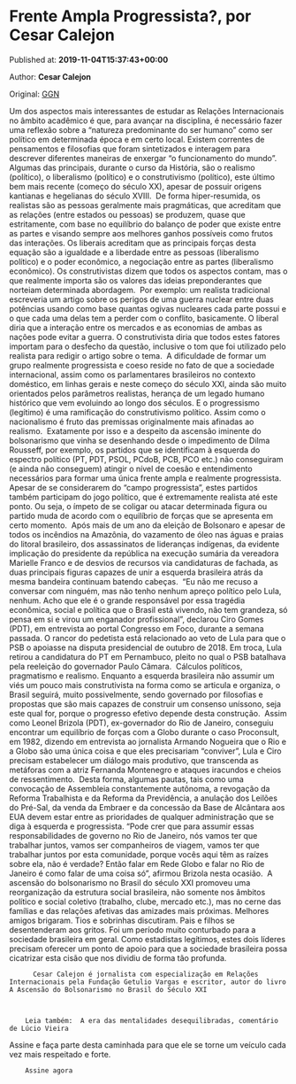 
# Frente Ampla Progressista?, por Cesar Calejon

Published at: **2019-11-04T15:37:43+00:00**

Author: **Cesar Calejon**

Original: [GGN](https://jornalggn.com.br/artigos/frente-ampla-progressista-por-cesar-calejon/)

Um dos aspectos mais interessantes de estudar as Relações Internacionais no âmbito acadêmico é que, para avançar na disciplina, é necessário fazer uma reflexão sobre a “natureza predominante do ser humano” como ser político em determinada época e em certo local. Existem correntes de pensamentos e filosofias que foram sintetizados e interagem para descrever diferentes maneiras de enxergar “o funcionamento do mundo”. 
Algumas das principais, durante o curso da História, são o realismo (político), o liberalismo (político) e o construtivismo (político), este último bem mais recente (começo do século XX), apesar de possuir origens kantianas e hegelianas do século XVIII. 
De forma hiper-resumida, os realistas são as pessoas geralmente mais pragmáticas, que acreditam que as relações (entre estados ou pessoas) se produzem, quase que estritamente, com base no equilíbrio do balanço de poder que existe entre as partes e visando sempre aos melhores ganhos possíveis como frutos das interações. Os liberais acreditam que as principais forças desta equação são a igualdade e a liberdade entre as pessoas (liberalismo político) e o poder econômico, a negociação entre as partes (liberalismo econômico). Os construtivistas dizem que todos os aspectos contam, mas o que realmente importa são os valores das ideias preponderantes que norteiam determinada abordagem. 
Por exemplo: um realista tradicional escreveria um artigo sobre os perigos de uma guerra nuclear entre duas potências usando como base quantas ogivas nucleares cada parte possui e o que cada uma delas tem a perder com o conflito, basicamente. O liberal diria que a interação entre os mercados e as economias de ambas as nações pode evitar a guerra. O construtivista diria que todos estes fatores importam para o desfecho da questão, inclusive o tom que foi utilizado pelo realista para redigir o artigo sobre o tema. 
A dificuldade de formar um grupo realmente progressista e coeso reside no fato de que a sociedade internacional, assim como os parlamentares brasileiros no contexto doméstico, em linhas gerais e neste começo do século XXI, ainda são muito orientados pelos parâmetros realistas, herança de um legado humano histórico que vem evoluindo ao longo dos séculos. E o progressismo (legítimo) é uma ramificação do construtivismo político. Assim como o nacionalismo é fruto das premissas originalmente mais afinadas ao realismo. 
Exatamente por isso e a despeito da ascensão iminente do bolsonarismo que vinha se desenhando desde o impedimento de Dilma Rousseff, por exemplo, os partidos que se identificam à esquerda do espectro político (PT, PDT, PSOL, PCdoB, PCB, PCO etc.) não conseguiram (e ainda não conseguem) atingir o nível de coesão e entendimento necessários para formar uma única frente ampla e realmente progressista. Apesar de se considerarem do “campo progressista”, estes partidos também participam do jogo político, que é extremamente realista até este ponto. Ou seja, o ímpeto de se coligar ou atacar determinada figura ou partido muda de acordo com o equilíbrio de forças que se apresenta em certo momento. 
Após mais de um ano da eleição de Bolsonaro e apesar de todos os incêndios na Amazônia, do vazamento de óleo nas águas e praias do litoral brasileiro, dos assassinatos de lideranças indígenas, da evidente implicação do presidente da república na execução sumária da vereadora Marielle Franco e de desvios de recursos via candidaturas de fachada, as duas principais figuras capazes de unir a esquerda brasileira atrás da mesma bandeira continuam batendo cabeças. 
“Eu não me recuso a conversar com ninguém, mas não tenho nenhum apreço político pelo Lula, nenhum. Acho que ele é o grande responsável por essa tragédia econômica, social e política que o Brasil está vivendo, não tem grandeza, só pensa em si e virou um enganador profissional”, declarou Ciro Gomes (PDT), em entrevista ao portal Congresso em Foco, durante a semana passada.
O rancor do pedetista está relacionado ao veto de Lula para que o PSB o apoiasse na disputa presidencial de outubro de 2018. Em troca, Lula retirou a candidatura do PT em Pernambuco, pleito no qual o PSB batalhava pela reeleição do governador Paulo Câmara. 
Cálculos políticos, pragmatismo e realismo. Enquanto a esquerda brasileira não assumir um viés um pouco mais construtivista na forma como se articula e organiza, o Brasil seguirá, muito possivelmente, sendo governado por filosofias e propostas que são mais capazes de construir um consenso uníssono, seja este qual for, porque o progresso efetivo depende desta construção. 
Assim como Leonel Brizola (PDT), ex-governador do Rio de Janeiro, conseguiu encontrar um equilíbrio de forças com a Globo durante o caso Proconsult, em 1982, dizendo em entrevista ao jornalista Armando Nogueira que o Rio e a Globo são uma única coisa e que eles precisariam “conviver”, Lula e Ciro precisam estabelecer um diálogo mais produtivo, que transcenda as metáforas com a atriz Fernanda Montenegro e ataques iracundos e cheios de ressentimento. 
Desta forma, algumas pautas, tais como uma convocação de Assembleia constantemente autônoma, a revogação da Reforma Trabalhista e da Reforma da Previdência, a anulação dos Leilões do Pré-Sal, da venda da Embraer e da concessão da Base de Alcântara aos EUA devem estar entre as prioridades de qualquer administração que se diga à esquerda e progressista.
“Pode crer que para assumir essas responsabilidades de governo no Rio de Janeiro, nós vamos ter que trabalhar juntos, vamos ser companheiros de viagem, vamos ter que trabalhar juntos por esta comunidade, porque vocês aqui têm as raízes sobre ela, não é verdade? Então falar em Rede Globo e falar no Rio de Janeiro é como falar de uma coisa só”, afirmou Brizola nesta ocasião. 
A ascensão do bolsonarismo no Brasil do século XXI promoveu uma reorganização da estrutura social brasileira, não somente nos âmbitos político e social coletivo (trabalho, clube, mercado etc.), mas no cerne das famílias e das relações afetivas das amizades mais próximas. Melhores amigos brigaram. Tios e sobrinhas discutiram. Pais e filhos se desentenderam aos gritos. Foi um período muito conturbado para a sociedade brasileira em geral. Como estadistas legítimos, estes dois líderes precisam oferecer um ponto de apoio para que a sociedade brasileira possa cicatrizar esta cisão que nos dividiu de forma tão profunda. 

        
          Cesar Calejon é jornalista com especialização em Relações Internacionais pela Fundação Getulio Vargas e escritor, autor do livro A Ascensão do Bolsonarismo no Brasil do Século XXI
        
      

        Leia também:  A era das mentalidades desequilibradas, comentário de Lúcio Vieira
      
Assine e faça parte desta caminhada para que ele se torne um veículo cada vez mais respeitado e forte.

        Assine agora
      
